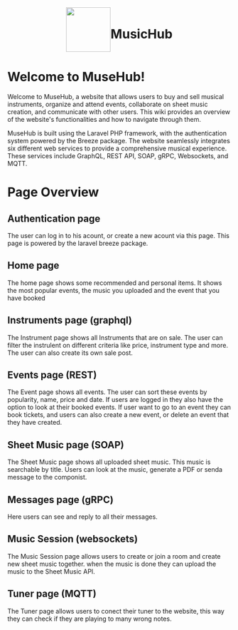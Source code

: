 <div align="center" style="display: flex; align-items: center; justify-content: center;">
  <picture>
    <source media="(prefers-color-scheme: dark" srcset="https://github.com/LarsG-2158052/CLOUD_Services/assets/146258020/285652eb-1553-462b-9168-17724bf44df3" width="100">
    <img src="https://github.com/LarsG-2158052/CLOUD_Services/assets/146258020/dc75c008-1ad5-4cf7-b743-39931e011ea3" width="100">
  </picture>
  <h1>MusicHub</h1>
</div>

# Welcome to MuseHub!
Welcome to MuseHub, a website that allows users to buy and sell musical instruments, organize and attend events, collaborate on sheet music creation, and communicate with other users. This wiki provides an overview of the website's functionalities and how to navigate through them.

MuseHub is built using the Laravel PHP framework, with the authentication system powered by the Breeze package. The website seamlessly integrates six different web services to provide a comprehensive musical experience. These services include GraphQL, REST API, SOAP, gRPC, Websockets, and MQTT.

# Page Overview

## Authentication page
The user can log in to his acount, or create a new acount via this page. This page is powered by the laravel breeze package.

## Home page
The home page shows some recommended and personal items. It shows the most popular events, the music you uploaded and the event that you have booked

## Instruments page (graphql)
The Instrument page shows all Instruments that are on sale. The user can filter the instrulent on different criteria like price, instrument type and more. The user can also create its own sale post. 

## Events page (REST)
The Event page shows all events. The user can sort these events by popularity, name, price and date. If users are logged in they also have the option to look at their booked events. If user want to go to an event they can book tickets, and users can also create a new event, or delete an event that they have created. 

## Sheet Music page (SOAP)
The Sheet Music page shows all uploaded sheet music. This music is searchable by title. Users can look at the music, generate a PDF or senda message to the componist. 

## Messages page (gRPC)
Here users can see and reply to all their messages.

## Music Session (websockets)
The Music Session page allows users to create or join a room and create new sheet music together. when the music is done they can upload the music to the Sheet Music API.

## Tuner page (MQTT)
The Tuner page allows users to conect their tuner to the website, this way they can check if they are playing to many wrong notes.